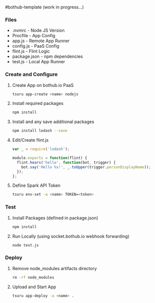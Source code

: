 #bothub-template
(work in progress...)

### Files
* .nvmrc - Node JS Version
* Procfile - App Config
* app.js - Remote App Runner
* config.js - PaaS Config
* flint.js - Flint Logic
* package.json - npm dependencies
* test.js - Local App Runner

### Create and Configure

1. Create App on bothub.io PaaS
    ```bash
    tsuru app-create <name> nodejs
    ```
2. Install required packages
    ```bash
    npm install
    ```
3. Install and any save additional packages
    ```bash
    npm install lodash --save
    ```
4. Edit/Create flint.js
    ```javascript
    var _ = require('lodash');

    module.exports = function(flint) {
      flint.hears('hello', function(bot, trigger) {
        bot.say('Hello %s!', _.toUpper(trigger.personDisplayName));
      });
    };
    ```
5. Define Spark API Token
    ```bash
    tsuru env-set -a <name> TOKEN=<token>
    ```

### Test

1. Install Packages (defined in package.json)
    ```bash
    npm install
    ```
2. Run Locally (using socket.bothub.io webhook forwarding)
    ```bash
    node test.js
    ```

### Deploy

1. Remove node_modules artifacts directory
    ```bash
    rm -rf node_modules
    ```

2. Upload and Start App
    ```bash
    tsuru app-deploy -a <name> .
    ```
